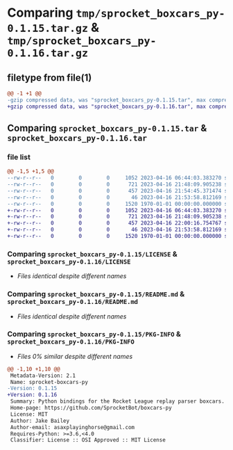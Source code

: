# Comparing `tmp/sprocket_boxcars_py-0.1.15.tar.gz` & `tmp/sprocket_boxcars_py-0.1.16.tar.gz`

## filetype from file(1)

```diff
@@ -1 +1 @@
-gzip compressed data, was "sprocket_boxcars_py-0.1.15.tar", max compression
+gzip compressed data, was "sprocket_boxcars_py-0.1.16.tar", max compression
```

## Comparing `sprocket_boxcars_py-0.1.15.tar` & `sprocket_boxcars_py-0.1.16.tar`

### file list

```diff
@@ -1,5 +1,5 @@
--rw-r--r--   0        0        0     1052 2023-04-16 06:44:03.383270 sprocket_boxcars_py-0.1.15/LICENSE
--rw-r--r--   0        0        0      721 2023-04-16 21:48:09.905238 sprocket_boxcars_py-0.1.15/README.md
--rw-r--r--   0        0        0      457 2023-04-16 21:54:45.371474 sprocket_boxcars_py-0.1.15/pyproject.toml
--rw-r--r--   0        0        0       46 2023-04-16 21:53:58.812169 sprocket_boxcars_py-0.1.15/src/sprocket_boxcars_py/sprocket_boxcars_py/__init__.py
--rw-r--r--   0        0        0     1520 1970-01-01 00:00:00.000000 sprocket_boxcars_py-0.1.15/PKG-INFO
+-rw-r--r--   0        0        0     1052 2023-04-16 06:44:03.383270 sprocket_boxcars_py-0.1.16/LICENSE
+-rw-r--r--   0        0        0      721 2023-04-16 21:48:09.905238 sprocket_boxcars_py-0.1.16/README.md
+-rw-r--r--   0        0        0      457 2023-04-16 22:00:16.754767 sprocket_boxcars_py-0.1.16/pyproject.toml
+-rw-r--r--   0        0        0       46 2023-04-16 21:53:58.812169 sprocket_boxcars_py-0.1.16/src/sprocket_boxcars_py/sprocket_boxcars_py/__init__.py
+-rw-r--r--   0        0        0     1520 1970-01-01 00:00:00.000000 sprocket_boxcars_py-0.1.16/PKG-INFO
```

### Comparing `sprocket_boxcars_py-0.1.15/LICENSE` & `sprocket_boxcars_py-0.1.16/LICENSE`

 * *Files identical despite different names*

### Comparing `sprocket_boxcars_py-0.1.15/README.md` & `sprocket_boxcars_py-0.1.16/README.md`

 * *Files identical despite different names*

### Comparing `sprocket_boxcars_py-0.1.15/PKG-INFO` & `sprocket_boxcars_py-0.1.16/PKG-INFO`

 * *Files 0% similar despite different names*

```diff
@@ -1,10 +1,10 @@
 Metadata-Version: 2.1
 Name: sprocket-boxcars-py
-Version: 0.1.15
+Version: 0.1.16
 Summary: Python bindings for the Rocket League replay parser boxcars.
 Home-page: https://github.com/SprocketBot/boxcars-py
 License: MIT
 Author: Jake Bailey
 Author-email: asaxplayinghorse@gmail.com
 Requires-Python: >=3.6,<4.0
 Classifier: License :: OSI Approved :: MIT License
```

